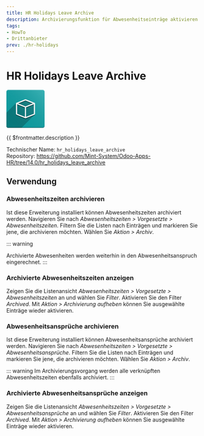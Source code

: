 ```yaml
---
title: HR Holidays Leave Archive
description: Archivierungsfunktion für Abwesenheitseinträge aktivieren.
tags:
- HowTo
- Drittanbieter
prev: ./hr-holidays
---
```

# HR Holidays Leave Archive
![icon_oms_box](attachments/icon_oms_box.png)

{{ $frontmatter.description }}

Technischer Name: `hr_holidays_leave_archive`\
Repository: <https://github.com/Mint-System/Odoo-Apps-HR/tree/14.0/hr_holidays_leave_archive>

## Verwendung

### Abwesenheitszeiten archivieren

Ist diese Erweiterung installiert können Abwesenheitszeiten archiviert werden. Navigieren Sie nach *Abwesenheitszeiten > Vorgesetzte > Abwesenheitszeiten*. Filtern Sie die Listen nach Einträgen und markieren Sie jene, die archivieren möchten. Wählen Sie *Aktion > Archiv*.

::: warning
<!--Im Archivierungsvorgang wird der Status von Abwesenheitszeiten auf *Abgebrochen* gesetzt.-->
Archivierte Abwesenheiten werden weiterhin in den Abwesenheitsanspruch eingerechnet.
:::

### Archivierte Abwesenheitszeiten anzeigen

Zeigen Sie die Listenansicht *Abwesenheitszeiten > Vorgesetzte > Abwesenheitszeiten* an und wählen Sie *Filter*. Aktivieren Sie den Filter *Archived*. Mit *Aktion > Archivierung aufheben* können Sie ausgewählte Einträge wieder aktivieren.

### Abwesenheitsansprüche archivieren

Ist diese Erweiterung installiert können Abwesenheitsansprüche archiviert werden. Navigieren Sie nach *Abwesenheitszeiten > Vorgesetzte > Abwesenheitsansprüche*. Filtern Sie die Listen nach Einträgen und markieren Sie jene, die archivieren möchten. Wählen Sie *Aktion > Archiv*.

::: warning
Im Archivierungsvorgang werden alle verknüpften Abwesenheitszeiten ebenfalls archiviert.
:::

### Archivierte Abwesenheitsansprüche anzeigen

Zeigen Sie die Listenansicht *Abwesenheitszeiten > Vorgesetzte > Abwesenheitsansprüche* an und wählen Sie *Filter*. Aktivieren Sie den Filter *Archived*. Mit *Aktion > Archivierung aufheben* können Sie ausgewählte Einträge wieder aktivieren.
